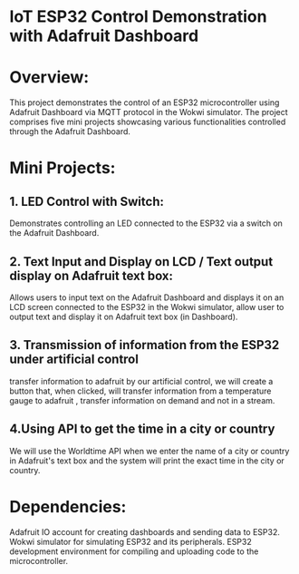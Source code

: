 # IoT ESP32 Control Demonstration with Adafruit Dashboard
# Overview:
This project demonstrates the control of an ESP32 microcontroller using Adafruit Dashboard via MQTT protocol in the Wokwi simulator. The project comprises five mini projects showcasing various functionalities controlled through the Adafruit Dashboard.

# Mini Projects:
## 1. LED Control with Switch:
Demonstrates controlling an LED connected to the ESP32 via a switch on the Adafruit Dashboard.

## 2. Text Input and Display on LCD / Text output display on Adafruit text box:
Allows users to input text on the Adafruit Dashboard and displays it on an LCD screen connected to the ESP32 in the Wokwi simulator, allow user to output text and display it on Adafruit text box (in Dashboard).

## 3. Transmission of information from the ESP32 under artificial control
transfer information to adafruit by our artificial control, we will create a button that, when clicked, will transfer information from a temperature gauge to adafruit , transfer information on demand and not in a stream.

## 4.Using  API to get the time in a city or country
We will use the Worldtime API when we enter the name of a city or country in Adafruit's text box and the system will print the exact time in the city or country.

# Dependencies:
Adafruit IO account for creating dashboards and sending data to ESP32.
Wokwi simulator for simulating ESP32 and its peripherals.
ESP32 development environment for compiling and uploading code to the microcontroller.

